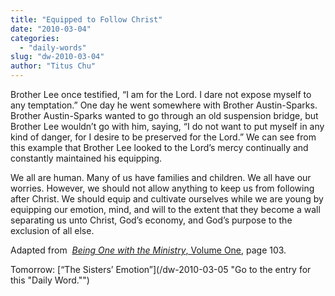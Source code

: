 ```yaml
---
title: "Equipped to Follow Christ"
date: "2010-03-04"
categories: 
  - "daily-words"
slug: "dw-2010-03-04"
author: "Titus Chu"
---
```


Brother Lee once testified, “I am for the Lord. I dare not expose myself to any temptation.” One day he went somewhere with Brother Austin-Sparks. Brother Austin-Sparks wanted to go through an old suspension bridge, but Brother Lee wouldn’t go with him, saying, “I do not want to put myself in any kind of danger, for I desire to be preserved for the Lord.” We can see from this example that Brother Lee looked to the Lord’s mercy continually and constantly maintained his equipping.

We all are human. Many of us have families and children. We all have our worries. However, we should not allow anything to keep us from following after Christ. We should equip and cultivate ourselves while we are young by equipping our emotion, mind, and will to the extent that they become a wall separating us unto Christ, God’s economy, and God’s purpose to the exclusion of all else.

Adapted from  [_Being One with the Ministry_, Volume One](/book-one-with-the-ministry-vol-1/ "Go to the listing for this book."), page 103.

Tomorrow: [“The Sisters’ Emotion”](/dw-2010-03-05 "Go to the entry for this "Daily Word."")
